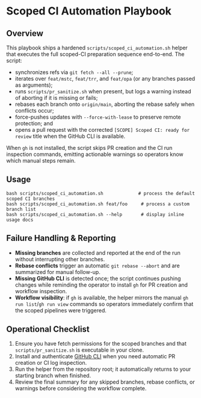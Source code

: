 # Scoped CI Automation Playbook

## Overview

This playbook ships a hardened `scripts/scoped_ci_automation.sh` helper that executes the full scoped-CI preparation sequence end-to-end. The script:

- synchronizes refs via `git fetch --all --prune`;
- iterates over `feat/mstc`, `feat/trr`, and `feat/opa` (or any branches passed as arguments);
- runs `scripts/pr_sanitize.sh` when present, but logs a warning instead of aborting if it is missing or fails;
- rebases each branch onto `origin/main`, aborting the rebase safely when conflicts occur;
- force-pushes updates with `--force-with-lease` to preserve remote protection; and
- opens a pull request with the corrected `[SCOPE] Scoped CI: ready for review` title when the GitHub CLI is available.

When `gh` is not installed, the script skips PR creation and the CI run inspection commands, emitting actionable warnings so operators know which manual steps remain.

## Usage

```
bash scripts/scoped_ci_automation.sh             # process the default scoped CI branches
bash scripts/scoped_ci_automation.sh feat/foo     # process a custom branch list
bash scripts/scoped_ci_automation.sh --help       # display inline usage docs
```

## Failure Handling & Reporting

- **Missing branches** are collected and reported at the end of the run without interrupting other branches.
- **Rebase conflicts** trigger an automatic `git rebase --abort` and are summarized for manual follow-up.
- **Missing GitHub CLI** is detected once; the script continues pushing changes while reminding the operator to install `gh` for PR creation and workflow inspection.
- **Workflow visibility**: if `gh` is available, the helper mirrors the manual `gh run list`/`gh run view` commands so operators immediately confirm that the scoped pipelines were triggered.

## Operational Checklist

1. Ensure you have fetch permissions for the scoped branches and that `scripts/pr_sanitize.sh` is executable in your clone.
2. Install and authenticate [GitHub CLI](https://cli.github.com/) when you need automatic PR creation or CI log inspection.
3. Run the helper from the repository root; it automatically returns to your starting branch when finished.
4. Review the final summary for any skipped branches, rebase conflicts, or warnings before considering the workflow complete.
